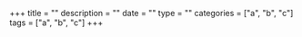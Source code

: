 +++
title = ""
description = ""
date = ""
type = ""
categories = ["a", "b", "c"]
tags = ["a", "b", "c"]
+++